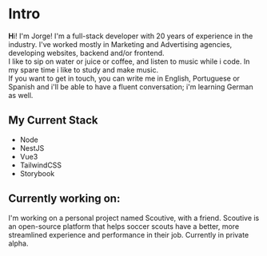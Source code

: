 # Intro
<strong>H</strong>i! I'm Jorge! I'm a full-stack developer with 20 years of experience in the industry. I've worked mostly in Marketing and Advertising agencies, developing websites, backend and/or frontend.
<br>
I like to sip on water or juice or coffee, and listen to music while i code. In my spare time i like to study and make music.
<br>
If you want to get in touch, you can write me in English, Portuguese or Spanish and i'll be able to have a fluent conversation; i'm learning German as well.


## My Current Stack
- Node
- NestJS
- Vue3
- TailwindCSS
- Storybook

## Currently working on:
I'm working on a personal project named Scoutive, with a friend. Scoutive is an open-source platform that helps soccer scouts have a better, more streamlined experience and performance in their job. 
Currently in private alpha.
